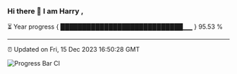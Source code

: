 ### Hi there 👋 I am Harry , 

⏳ Year progress { ████████████████████████████▁▁ } 95.53 %

---

⏰ Updated on Fri, 15 Dec 2023 16:50:28 GMT

![Progress Bar CI](https://github.com/duykhang68/duykhang68/workflows/Progress%20Bar%20CI/badge.svg)
